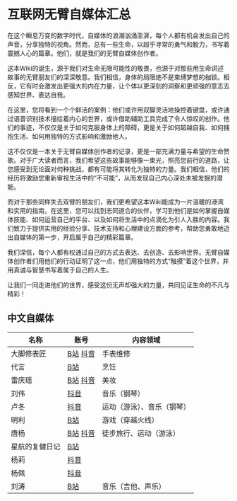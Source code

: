 # 互联网无臂自媒体汇总
在这个瞬息万变的数字时代，自媒体的浪潮汹涌澎湃，每个人都有机会发出自己的声音，分享独特的视角。然而，总有一些生命，以超乎寻常的勇气和毅力，书写着震撼人心的篇章。他们，就是我们的无臂自媒体创作者。

这本Wiki的诞生，源于我们对生命无限可能性的敬畏，也源于对那些用生命讲述故事的无臂朋友们的深深敬意。我们相信，身体的局限绝不是束缚梦想的枷锁。相反，它有时会激发出更强大的内在力量，让个体以更深刻的洞察和更顽强的意志去感知世界、表达自我。

在这里，您将看到一个个鲜活的案例：他们或许用双脚灵活地操控着键盘，或许通过语音识别技术描绘着内心的世界，或许借助辅助工具完成了令人惊叹的创作。他们的事迹，不仅仅是关于如何克服身体上的障碍，更是关于如何超越自我、如何拥抱生活、如何用独特的方式影响和激励他人。

这不仅仅是一本关于无臂自媒体创作者的记录，更是一部充满力量与希望的生命赞歌。对于广大读者而言，我们希望这些故事能够像一束光，照亮您前行的道路，让您感受到无论面对何种挑战，都有可能将其转化为独特的力量。我们相信，他们的经历将激励您重新审视生活中的“不可能”，从而发现自己内心深处未被发掘的潜能。

而对于那些同样失去双臂的朋友们，我们更希望这本Wiki能成为一片温暖的港湾和实用的指南。在这里，您可以找到志同道合的伙伴，学习到他们是如何掌握自媒体技能、如何运营自己的平台、以及如何将生活中的点滴化为引人入胜的内容。我们致力于提供实用的经验分享、技术支持和心理建设方面的参考，帮助您勇敢地迈出自媒体的第一步，开启属于自己的精彩篇章。

我们深信，每个人都有权通过自己的方式去表达、去创造、去影响世界。无臂自媒体创作者们用他们的行动证明了这一点，他们用独特的方式“触摸”着这个世界，并用真诚与智慧书写着属于自己的人生。

让我们一同走进他们的世界，感受这份无声却强大的力量，共同见证生命的不凡与精彩！

## 中文自媒体

|名称|账号|内容领域|
|-|-|-|
|大脚修表匠|[B站](https://space.bilibili.com/3493082330827171) [抖音](https://www.douyin.com/user/MS4wLjABAAAAPSr91YdQ_p3LdKi5lo10vDrKM6clLkahRhUOuK9Vse0?from_tab_name=main&relation=0&vid=7160289082571017506)|手表维修|
|代言|[B站](https://space.bilibili.com/3546664398751916)|烹饪|
|雷庆瑶|[B站](https://space.bilibili.com/523990231) [抖音](https://www.douyin.com/user/MS4wLjABAAAArBOZL2YdL4l9YQV-ejnSkf3KWO-dUf7KItq3FFSW7TI?from_tab_name=main)|美妆|
|刘伟|[抖音](https://www.douyin.com/user/MS4wLjABAAAAD8AE9pXItAVnhduGqGw7jdCrPb_3Hk47kYhyISnRE_4?from_tab_name=main)|音乐（钢琴）|
|卢冬|[抖音](https://www.douyin.com/user/MS4wLjABAAAASp1xLIlfGhsm5S52b2MEc7WLizrgrOrtyw0W1XFc6JY?from_tab_name=main)|运动（游泳）、音乐（钢琴）|
|明利|[B站](https://space.bilibili.com/383810009)|游戏（穿越火线）|
|唐杨|[B站](https://space.bilibili.com/513178955) [抖音](https://www.douyin.com/user/MS4wLjABAAAAq7RVuZFv1vqKAIvWudrzXE9rOnqkajOMrp-AkCQkvrL94_4xb-wS7SuixeGLdO56?from_tab_name=main)|徒步旅行、运动（游泳）|
|星航的复健日记|[B站](https://space.bilibili.com/3546757868816589)||
|杨莉|[抖音](https://www.douyin.com/user/MS4wLjABAAAAznbcVVKzgQ-hjDg7P-HXB2XeymYkUeeR4S8OmojlKaKyWxmvTjuwfCQiokeAHl2F?from_tab_name=main)||
|杨佩|[抖音](https://www.douyin.com/user/MS4wLjABAAAA6bM5i_A7wfkAFYwxox5oaphzazkpO5rrQ-78a6PnwYg?from_tab_name=main)||
|刘涛|[B站](https://space.bilibili.com/620190027)|音乐（吉他、声乐）|
